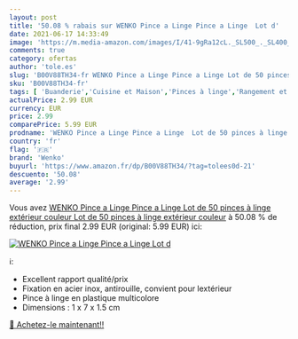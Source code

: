 ```yaml
---
layout: post
title: '50.08 % rabais sur WENKO Pince a Linge Pince a Linge  Lot d'
date: 2021-06-17 14:33:49
image: 'https://m.media-amazon.com/images/I/41-9gRa12cL._SL500_._SL400_.jpg'
comments: true
category: ofertas
author: 'tole.es'
slug: 'B00V88TH34-fr WENKO Pince a Linge Pince a Linge Lot de 50 pinces à linge...'
sku: 'B00V88TH34-fr'
tags: [ 'Buanderie','Cuisine et Maison','Pinces à linge','Rangement et organisation','wenko', ]
actualPrice: 2.99 EUR
currency: EUR
price: 2.99
comparePrice: 5.99 EUR
prodname: 'WENKO Pince a Linge Pince a Linge  Lot de 50 pinces à linge extérieur  couleur Lot de 50 pinces à linge extérieur  couleur'
country: 'fr'
flag: '🇫🇷'
brand: 'Wenko'
buyurl: 'https://www.amazon.fr/dp/B00V88TH34/?tag=tolees0d-21'
descuento: '50.08'
average: '2.99'
---
```


Vous avez [WENKO Pince a Linge Pince a Linge  Lot de 50 pinces à linge extérieur  couleur Lot de 50 pinces à linge extérieur  couleur](https://www.amazon.fr/dp/B00V88TH34/?tag=tolees0d-21)  à  50.08 % de réduction, prix final  2.99 EUR (original: 5.99 EUR) ici:

[![WENKO Pince a Linge Pince a Linge  Lot d](https://m.media-amazon.com/images/I/41-9gRa12cL._SL500_._SL400_.jpg)](https://www.amazon.fr/dp/B00V88TH34/?tag=tolees0d-21)

ℹ️:

- Excellent rapport qualité/prix
- Fixation en acier inox, antirouille, convient pour lextérieur
- Pince à linge en plastique multicolore
- Dimensions : 1 x 7 x 1.5 cm

[🛒 Achetez-le maintenant!!](https://www.amazon.fr/dp/B00V88TH34/?tag=tolees0d-21)
